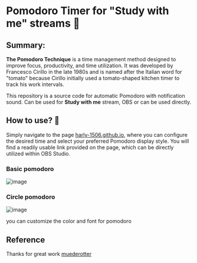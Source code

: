 # Pomodoro Timer for "Study with me" streams  🍅
## Summary:
**The Pomodoro Technique** is a time management method designed to improve focus, productivity, and time utilization. It was developed by Francesco Cirillo in the late 1980s and is named after the Italian word for "tomato" because Cirillo initially used a tomato-shaped kitchen timer to track his work intervals.

This repository is a source code for automatic Pomodoro with notification sound. Can be used for **Study with me** stream, OBS or can be used directly.

## How to use? 🍅
Simply navigate to the page [harly-1506.github.io](harly-1506.github.io), where you can configure the desired time and select your preferred Pomodoro display style. You will find a readily usable link provided on the page, which can be directly utilized within OBS Studio.
### Basic pomodoro
![image](https://github.com/Harly-1506/Harly-1506.github.io/assets/86733695/f44f61ab-f5bf-4a79-b55a-789f03cb3945)

### Circle pomodoro
![image](https://github.com/Harly-1506/Harly-1506.github.io/assets/86733695/6fd50994-c89f-4bad-b614-65bffbca962e)

you can customize the color and font for pomodoro
## Reference
Thanks for great work [muederotter](https://github.com/muederotter/muederotter.github.io/tree/main)

